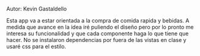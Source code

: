 Autor: Kevin Gastaldello

Esta app va a estar orientada a la compra de comida rapida y bebidas.
A medida que avance en la idea iré puliendo el diseño pero por lo pronto me interesa su funcionalidad y que cada componente haga lo que tiene que hacer.
No se instalaron dependencias por fuera de las vistas en clase y usaré css para el estilo.
